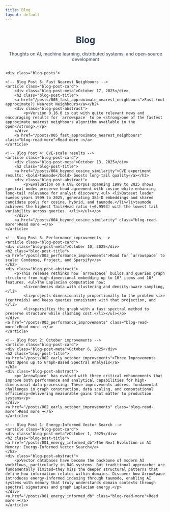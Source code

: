 ```yaml
---
title: Blog
layout: default
---
```

<style> .blog-container { margin: 2em auto 0 auto; max-width: 800px; } .blog-header { margin-bottom: 2em; color: #2c3e50; text-align: center; } .blog-posts { display: flex; flex-direction: column; gap: 2em; } .blog-post-card { background: white; padding: 2em; border-radius: 12px; box-shadow: 0 4px 12px rgba(0,0,0,0.1); transition: transform 0.3s ease, box-shadow 0.3s ease; border-left: 4px solid #3498db; margin-top: 0.5em;} .blog-post-card:hover { transform: translateY(-3px); box-shadow: 0 8px 20px rgba(0,0,0,0.15); } .blog-post-meta { color: #7f8c8d; font-size: 0.9em; margin-bottom: 0.5em; } .blog-post-title { margin: 0 0 0.8em 0; font-size: 1.6em; color: #2c3e50; } .blog-post-title a { text-decoration: none; color: inherit; transition: color 0.2s ease; } .blog-post-title a:hover { color: #3498db; } .blog-post-abstract { color: #555; line-height: 1.6; margin-bottom: 1em; } .blog-read-more { color: #3498db; text-decoration: none; font-weight: 600; transition: color 0.2s ease; } .blog-read-more:hover { color: #2980b9; } </style>

<div class="blog-container">
    <div class="blog-header">
        <h1>Blog</h1>
        <p>Thoughts on AI, machine learning, distributed systems, and open-source development</p>
    </div>

    <div class="blog-posts">

    <!-- Blog Post 5: Fast Nearest Neighbours -->
    <article class="blog-post-card">
        <div class="blog-post-meta">October 17, 2025</div> 
        <h2 class="blog-post-title"> 
        <a href="/posts/005_fast_approximate_nearest_neighbours">Fast (not approximate?) Nearest Neighbours</a></h2>
        <div class="blog-post-abstract">
            <p>Version 0.16.0 is out with quite relevant news and encouraging results for `arrowspace` to be <strong>one of the fastest approximate nearest neighbours algorithm available in the open</strong>.</p>
        </div>
        <a href="/posts/005_fast_approximate_nearest_neighbours" class="blog-read-more">Read more →</a>
    </article>

    <!-- Blog Post 4: CVE-scale results -->
    <article class="blog-post-card">
        <div class="blog-post-meta">October 13, 2025</div> 
        <h2 class="blog-post-title"> 
        <a href="/posts/004_beyond_cosine_similarity">CVE experiment results: <bold>taumode</bold> boosts long‑tail quality</a></h2>
        <div class="blog-post-abstract">
            <p>Evaluation on a CVE corpus spanning 1999 to 2025 shows spectral modes preserve head agreement with cosine while enhancing long‑tail relevance for analyst discovery.<ul> <li>Dataset loader sweeps years 1999 to 2025, generating 384‑D embeddings and shared candidate pools for cosine, hybrid, and taumode.</li><li>taumode achieves the highest Tail/Head ratio (≈0.9593) with the lowest tail variability across queries. </li></ul></p>
        </div>
        <a href="/posts/004_beyond_cosine_similarity" class="blog-read-more">Read more →</a>
    </article>

    <!-- Blog Post 3: Performance improvements -->
    <article class="blog-post-card">
    <div class="blog-post-meta">October 10, 2025</div>
    <h2 class="blog-post-title">
    <a href="/posts/003_performance_improvements">Road for `arrowspace` to scale: Condense, Project, and Sparsify</a>
    </h2>
    <div class="blog-post-abstract">
        <p>This release rethinks how `arrowspace` builds and queries graph structure from high‑dimensional embedding up to 10⁵ items and 10³ features. <ul>The Laplacian computation now:
            <li>condenses data with clustering and density‑aware sampling,</li>
            <li>projects dimensionality proportionally to the problem size (centroids) and keeps queries consistent with that projection, and </li>
            <li>sparsifies the graph with a fast spectral method to preserve structure while slashing cost.</li></ul></p>
    </div>
    <a href="/posts/003_performance_improvements" class="blog-read-more">Read more →</a>
    </article>

    <!-- Blog Post 2: October improvements -->
    <article class="blog-post-card">
    <div class="blog-post-meta">October 6, 2025</div>
    <h2 class="blog-post-title">
    <a href="/posts/002_early_october_improvements">Three Improvements That Opens up to Graph-Based Spectral Analysis</a>
    </h2>
    <div class="blog-post-abstract">
        <p>`ArrowSpace` has evolved with three critical enhancements that improve both performance and analytical capabilities for high-dimensional data processing. These improvements address fundamental challenges in graph construction, data scaling, and computational efficiency—delivering measurable gains that matter to production systems</p>
    </div>
    <a href="/posts/002_early_october_improvements" class="blog-read-more">Read more →</a>
    </article>

    <!-- Blog Post 1: Energy-Informed Vector Search -->
    <article class="blog-post-card">
    <div class="blog-post-meta">October 1, 2025</div>
    <h2 class="blog-post-title">
    <a href="/posts/001_energy_informed_db">The Next Evolution in AI Memory: Energy-Informed Vector Search</a>
    </h2>
    <div class="blog-post-abstract">
        <p>Vector databases have become the backbone of modern AI workflows, particularly in RAG systems. But traditional approaches are fundamentally limited—they miss the deeper structural patterns that define how information relates within domains. Discover how ArrowSpace introduces energy-informed indexing through taumode, enabling AI systems with memory that truly understands domain contexts through spectral signatures and graph Laplacian energy.</p>
    </div>
    <a href="/posts/001_energy_informed_db" class="blog-read-more">Read more →</a>
    </article>
</div>